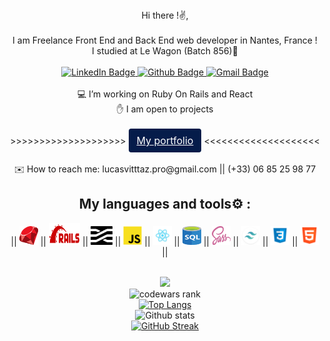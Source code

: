<div align="center">
  Hi there !✌️, <br><br>
  I am Freelance Front End and Back End web developer in Nantes, France ! <br>
  I studied at Le Wagon (Batch 856)🚋 <br><br>

  <div id="badges">
    <a href="https://www.linkedin.com/in/lucas-vittaz-739a9713b/?original_referer=" target="_blank">
      <img src="https://img.shields.io/badge/LinkedIn-blue?style=for-the-badge&logo=linkedin&logoColor=white" alt="LinkedIn Badge"/>
    </a>
    <a href="https://github.com/lucas-vittaz" target="_blank">
      <img src="https://img.shields.io/badge/github-%23121011.svg?style=for-the-badge&logo=github&logoColor=white" alt="Github Badge"/>
    </a>
    <a href="mailto:lucasvittaz.pro@gmail.com">
      <img src="https://img.shields.io/badge/Gmail-D14836?style=for-the-badge&logo=gmail&logoColor=white" alt="Gmail Badge"/>
    </a>
  </div>
  <br>
  💻 I’m working on Ruby On Rails and React<br>
  ✋ I am open to projects<br><br>
  >>>>>>>>>>>>>>>>>>>> <a class="btn btn-gradient" href="https://www.lucasvittaz.com" style="display: inline-block; font-weight: 400; color: #212529; text-align: center; border: 1px solid transparent; padding: .375rem .75rem; font-size: 1rem; line-height: 1.5; border-radius: .25rem; color: #fff; background-color: #051C4A;">My portfolio</a> <<<<<<<<<<<<<<<<<<<<<br><br>
  ✉️ How to reach me: lucasvitttaz.pro@gmail.com || (+33) 06 85 25 98 77<br>

  ## My languages and tools⚙️ :
  || <img src="https://github.com/Lucas-vittaz/Lucas-Vittaz/blob/main/img/ruby.png" alt="ruby" height="30" width="30"/> || <img src="https://github.com/Lucas-vittaz/Lucas-Vittaz/blob/main/img/rails.png" alt="ROR" height="35" width="50"/> || <img src="https://github.com/Lucas-vittaz/Lucas-Vittaz/blob/main/img/stimulus.png" alt="Stimulus" height="30" width="35"/> || <img src="https://github.com/Lucas-vittaz/Lucas-Vittaz/blob/main/img/js-icon.png" alt="Javascript" height="30" width="30"/> || <img src="https://github.com/Lucas-vittaz/Lucas-Vittaz/blob/main/img/react.png" alt="ReactJS" height="30" width="30"/> || <img src="https://github.com/Lucas-vittaz/Lucas-Vittaz/blob/main/img/sql(1).png" alt="SQL" height="30" width="30"/> || <img src="https://github.com/Lucas-vittaz/Lucas-Vittaz/blob/main/img/sass.png" alt="SCSS" height="30" width="30"/> || <img src="https://github.com/Lucas-vittaz/Lucas-Vittaz/blob/main/img/tailwind.png" alt="TAILWIND CSS" height="30" width="30"/> || <img src="https://github.com/Lucas-vittaz/Lucas-Vittaz/blob/main/img/css.png" alt="CSS" height="30" width="30"/> || <img src="https://github.com/Lucas-vittaz/Lucas-Vittaz/blob/main/img/html.png" alt="HTML" height="30" width="30"/> ||
  <br><br>
  
  ![](https://komarev.com/ghpvc/?username=lucas-vittaz&color=green)<br>
  <img src="https://www.codewars.com/users/lucas-vittaz/badges/large" alt="codewars rank"><br>
  [![Top Langs](https://github-readme-stats.vercel.app/api/top-langs/?username=lucas-vittaz&layout=compact&theme=vision-friendly-dark)](https://github.com/lucas-vittaz/github-readme-stats)<br>
  ![Github stats](https://github-readme-stats.vercel.app/api?username=lucas-vittaz&theme=highcontrast&show_icons=true&count_private=true)<br>
  [![GitHub Streak](http://github-readme-streak-stats.herokuapp.com?user=lucas-vittaz&theme=elegant)](https://git.io/streak-stats)
</div>
